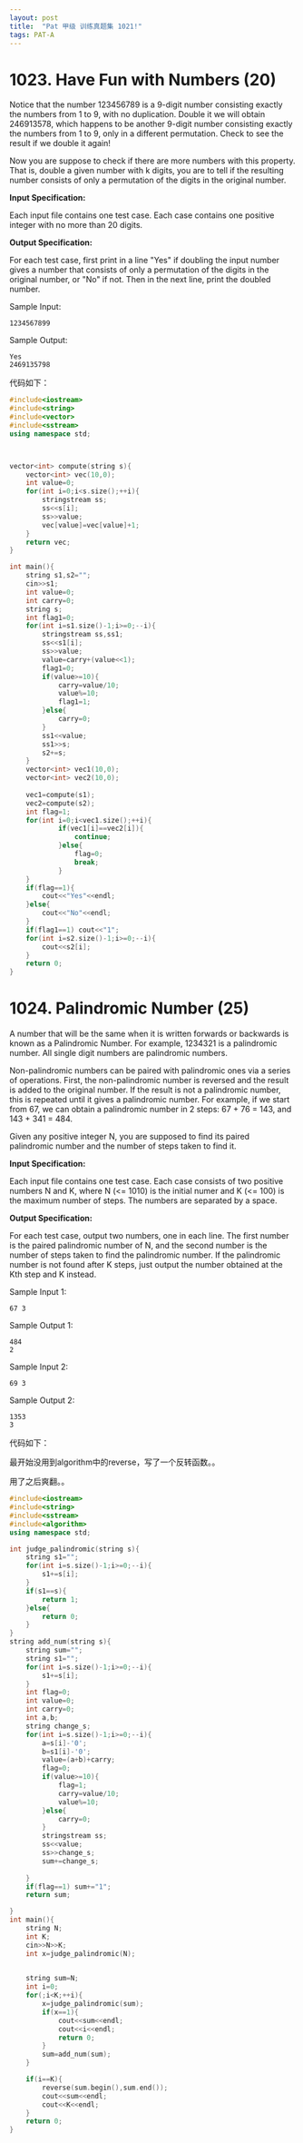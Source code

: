 ```yaml
---
layout: post
title:  "Pat 甲级 训练真题集 1021!"
tags: PAT-A
---
```

# 1023. Have Fun with Numbers (20)

Notice that the number 123456789 is a 9-digit number consisting exactly the numbers from 1 to 9, with no duplication.  Double it we will obtain 246913578, which happens to be another 9-digit number consisting exactly the numbers from 1 to 9, only in a different permutation.  Check to see the result if we double it again!

Now you are suppose to check if there are more numbers with this property.  That is, double a given number with k digits, you are to tell if the resulting number consists of only a permutation of the digits in the original number.

**Input Specification:**

Each input file contains one test case.  Each case contains one positive integer with no more than 20 digits.

**Output Specification:**

For each test case, first print in a line "Yes" if doubling the input number gives a number that consists of only a permutation of the digits in the original number, or "No" if not.  Then in the next line, print the doubled number.

Sample Input:

```
1234567899

```

Sample Output:

```
Yes
2469135798
```

代码如下：



```c++
#include<iostream>
#include<string>
#include<vector>
#include<sstream>
using namespace std;



vector<int> compute(string s){
	vector<int> vec(10,0);
	int value=0;
	for(int i=0;i<s.size();++i){
		stringstream ss;
		ss<<s[i];
		ss>>value;
		vec[value]=vec[value]+1;
	}
	return vec;
}

int main(){
	string s1,s2="";
	cin>>s1;
	int value=0;
	int carry=0;
	string s;
	int flag1=0;
	for(int i=s1.size()-1;i>=0;--i){
		stringstream ss,ss1;
		ss<<s1[i];
		ss>>value;
		value=carry+(value<<1);
		flag1=0;
		if(value>=10){
			carry=value/10;
			value%=10;
			flag1=1;
		}else{
			carry=0;
		}
		ss1<<value;
		ss1>>s;
		s2+=s;
	}
	vector<int> vec1(10,0);
	vector<int> vec2(10,0);
	
	vec1=compute(s1);
	vec2=compute(s2);
	int flag=1;
	for(int i=0;i<vec1.size();++i){
			if(vec1[i]==vec2[i]){
				continue;
			}else{
				flag=0;
				break;
			}
	}
	if(flag==1){
		cout<<"Yes"<<endl;
	}else{
		cout<<"No"<<endl;
	}
	if(flag1==1) cout<<"1";
	for(int i=s2.size()-1;i>=0;--i){
		cout<<s2[i];
	}
	return 0;
}
```

# 1024. Palindromic Number (25)

A number that will be the same when it is written forwards or backwards is known as a Palindromic Number.  For example, 1234321 is a palindromic number.  All single digit numbers are palindromic numbers.

Non-palindromic numbers can be paired with palindromic ones via a series of operations. First, the non-palindromic number is reversed and the result is added to the original number. If the result is not a palindromic number, this is repeated until it gives a palindromic number.  For example, if we start from 67, we can obtain a palindromic number in 2 steps: 67 + 76 = 143, and 143 + 341 = 484.

Given any positive integer N, you are supposed to find its paired palindromic number and the number of steps taken to find it.

**Input Specification:**

Each input file contains one test case. Each case consists of two positive numbers N and K, where N (<= 1010) is the initial numer and K (<= 100) is the maximum number of steps.  The numbers are separated by a space.

**Output Specification:**

For each test case, output two numbers, one in each line.  The first number is the paired palindromic number of N, and the second number is the number of steps taken to find the palindromic number.  If the palindromic number is not found after K steps, just output the number obtained at the Kth step and K instead.

Sample Input 1:

```
67 3

```

Sample Output 1:

```
484
2

```

Sample Input 2:

```
69 3

```

Sample Output 2:

```
1353
3
```

代码如下：

最开始没用到algorithm中的reverse，写了一个反转函数。。

用了之后爽翻。。

```c++
#include<iostream>
#include<string>
#include<sstream>
#include<algorithm>
using namespace std;

int judge_palindromic(string s){
	string s1="";
	for(int i=s.size()-1;i>=0;--i){
		s1+=s[i];
	}
	if(s1==s){
		return 1;
	}else{
		return 0;
	}
}
string add_num(string s){
	string sum="";
	string s1="";
	for(int i=s.size()-1;i>=0;--i){
		s1+=s[i];
	}
	int flag=0;
	int value=0;
	int carry=0;
	int a,b;
	string change_s;
	for(int i=s.size()-1;i>=0;--i){
		a=s[i]-'0';
		b=s1[i]-'0';
		value=(a+b)+carry;
		flag=0;
		if(value>=10){
			flag=1;
			carry=value/10;
			value%=10;
		}else{
			carry=0;
		}
		stringstream ss;
		ss<<value;
		ss>>change_s;
		sum+=change_s;
		
	}
	if(flag==1) sum+="1";
	return sum;

}
int main(){
	string N;
	int K;
	cin>>N>>K;
	int x=judge_palindromic(N);

	
	string sum=N;
	int i=0;
	for(;i<K;++i){
		x=judge_palindromic(sum);
		if(x==1){
			cout<<sum<<endl;
			cout<<i<<endl;
			return 0;
		}
		sum=add_num(sum);				
	}

	if(i==K){
		reverse(sum.begin(),sum.end());
		cout<<sum<<endl;
		cout<<K<<endl;
	}
	return 0;
}
```